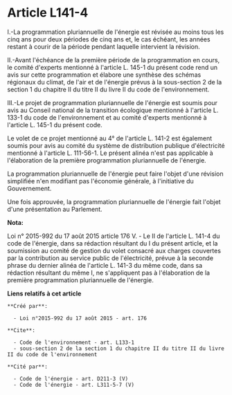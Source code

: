 # Article L141-4

I.-La programmation pluriannuelle de l'énergie est révisée au moins tous les cinq ans pour deux périodes de cinq ans et, le
cas échéant, les années restant à courir de la période pendant laquelle intervient la révision. 

II.-Avant l'échéance de la première période de la programmation en cours, le comité d'experts mentionné à l'article L. 145-1
du présent code rend un avis sur cette programmation et élabore une synthèse des schémas régionaux du climat, de l'air et de
l'énergie prévus à la sous-section 2 de la section 1 du chapitre II du titre II du livre II du code de l'environnement. 

III.-Le projet de programmation pluriannuelle de l'énergie est soumis pour avis au Conseil national de la transition
écologique mentionné à l'article L. 133-1 du code de l'environnement et au comité d'experts mentionné à l'article L. 145-1 du
présent code. 

Le volet de ce projet mentionné au 4° de l'article L. 141-2 est également soumis pour avis au comité du système de
distribution publique d'électricité mentionné à l'article L. 111-56-1. Le présent alinéa n'est pas applicable à l'élaboration
de la première programmation pluriannuelle de l'énergie. 

La programmation pluriannuelle de l'énergie peut faire l'objet d'une révision simplifiée n'en modifiant pas l'économie
générale, à l'initiative du Gouvernement. 

Une fois approuvée, la programmation pluriannuelle de l'énergie fait l'objet d'une présentation au Parlement.

**Nota:**

Loi n° 2015-992 du 17 août 2015 article 176 V. - Le II de l'article L. 141-4 du code de l'énergie, dans sa rédaction
résultant du I du présent article, et la soumission au comité de gestion du volet consacré aux charges couvertes par la
contribution au service public de l'électricité, prévue à la seconde phrase du dernier alinéa de l'article L. 141-3 du même
code, dans sa rédaction résultant du même I, ne s'appliquent pas à l'élaboration de la première programmation pluriannuelle
de l'énergie.

**Liens relatifs à cet article**

	**Créé par**:

	  - Loi n°2015-992 du 17 août 2015 - art. 176

	**Cite**:

	  - Code de l'environnement - art. L133-1
	  - sous-section 2 de la section 1 du chapitre II du titre II du livre II du code de l'environnement

	**Cité par**:

	  - Code de l'énergie - art. D211-3 (V)
	  - Code de l'énergie - art. L311-5-7 (V)

